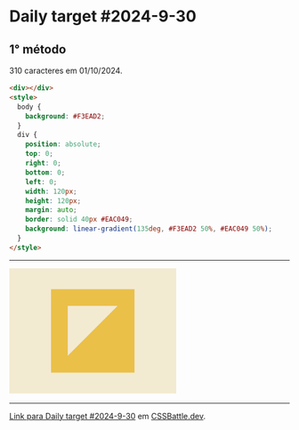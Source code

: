 # Daily target #2024-9-30

## 1° método

310 caracteres em 01/10/2024.

```HTML
<div></div>
<style>
  body {
    background: #F3EAD2;
  }
  div {
    position: absolute;
    top: 0;
    right: 0;
    bottom: 0;
    left: 0;
    width: 120px;
    height: 120px;
    margin: auto;
    border: solid 40px #EAC049;
    background: linear-gradient(135deg, #F3EAD2 50%, #EAC049 50%);
  }
</style>
```

---
<img src="media/2024-9-30.png" title="Daily target #2024-9-30" width="300px">

---

[Link para Daily target #2024-9-30](https://cssbattle.dev/play/guivKkPxEDW1OImAGXxh) em [CSSBattle.dev](https://cssbattle.dev/).
